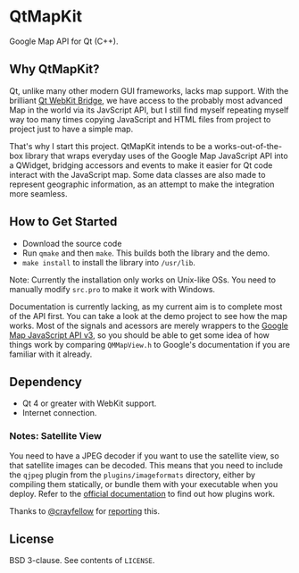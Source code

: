 # QtMapKit

Google Map API for Qt (C++).


## Why QtMapKit?

Qt, unlike many other modern GUI frameworks, lacks map support. With the brilliant [Qt WebKit Bridge](http://qt-project.org/doc/qt-4.8/qtwebkit-bridge.html), we have access to the probably most advanced Map in the world via its JavScript API, but I still find myself repeating myself way too many times copying JavaScript and HTML files from project to project just to have a simple map.

That's why I start this project. QtMapKit intends to be a works-out-of-the-box library that wraps everyday uses of the Google Map JavaScript API into a QWidget, bridging accessors and events to make it easier for Qt code interact with the JavaScript map. Some data classes are also made to represent geographic information, as an attempt to make the integration more seamless.

## How to Get Started

* Download the source code
* Run `qmake` and then `make`. This builds both the library and the demo.
* `make install` to install the library into `/usr/lib`.

Note: Currently the installation only works on Unix-like OSs. You need to manually modify `src.pro` to make it work with Windows.

Documentation is currently lacking, as my current aim is to complete most of the API first. You can take a look at the demo project to see how the map works. Most of the signals and acessors are merely wrappers to the [Google Map JavaScript API v3](https://developers.google.com/maps/documentation/javascript/), so you should be able to get some idea of how things work by comparing `QMMapView.h` to Google's documentation if you are familiar with it already.


## Dependency

* Qt 4 or greater with WebKit support.
* Internet connection.


### Notes: Satellite View

You need to have a JPEG decoder if you want to use the satellite view, so that satellite images can be decoded. This means that you need to include the `qjpeg` plugin from the `plugins/imageformats` directory, either by compiling them statically, or bundle them with your executable when you deploy. Refer to the [official documentation](http://qt-project.org/doc/qt-5/deployment-plugins.html) to find out how plugins work.

Thanks to [@crayfellow](https://github.com/crayfellow) for [reporting](https://github.com/uranusjr/QtMapKit/issues/1) this.


## License

BSD 3-clause. See contents of `LICENSE`.
